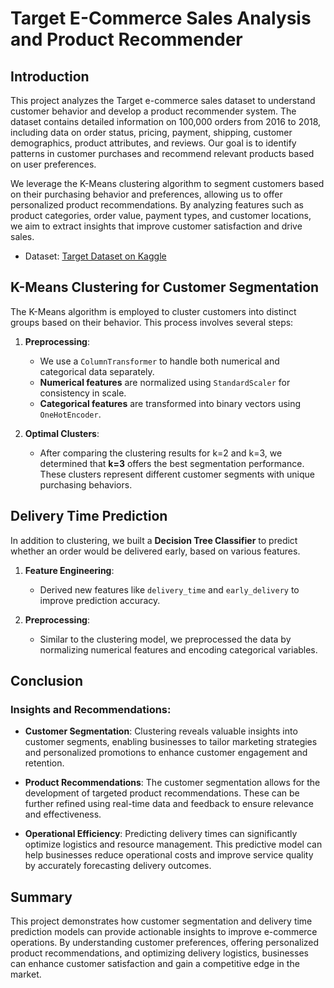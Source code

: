 # Target E-Commerce Sales Analysis and Product Recommender

## Introduction
This project analyzes the Target e-commerce sales dataset to understand customer behavior and develop a product recommender system. The dataset contains detailed information on 100,000 orders from 2016 to 2018, including data on order status, pricing, payment, shipping, customer demographics, product attributes, and reviews. Our goal is to identify patterns in customer purchases and recommend relevant products based on user preferences.

We leverage the K-Means clustering algorithm to segment customers based on their purchasing behavior and preferences, allowing us to offer personalized product recommendations. By analyzing features such as product categories, order value, payment types, and customer locations, we aim to extract insights that improve customer satisfaction and drive sales.

- Dataset: [Target Dataset on Kaggle](https://www.kaggle.com/datasets/devarajv88/target-dataset)

## K-Means Clustering for Customer Segmentation
The K-Means algorithm is employed to cluster customers into distinct groups based on their behavior. This process involves several steps:

1. **Preprocessing**: 
   - We use a `ColumnTransformer` to handle both numerical and categorical data separately. 
   - **Numerical features** are normalized using `StandardScaler` for consistency in scale.
   - **Categorical features** are transformed into binary vectors using `OneHotEncoder`.

2. **Optimal Clusters**: 
   - After comparing the clustering results for k=2 and k=3, we determined that **k=3** offers the best segmentation performance. These clusters represent different customer segments with unique purchasing behaviors.

## Delivery Time Prediction
In addition to clustering, we built a **Decision Tree Classifier** to predict whether an order would be delivered early, based on various features.

1. **Feature Engineering**:
   - Derived new features like `delivery_time` and `early_delivery` to improve prediction accuracy.
   
2. **Preprocessing**:
   - Similar to the clustering model, we preprocessed the data by normalizing numerical features and encoding categorical variables.

## Conclusion

### Insights and Recommendations:
- **Customer Segmentation**: Clustering reveals valuable insights into customer segments, enabling businesses to tailor marketing strategies and personalized promotions to enhance customer engagement and retention.
  
- **Product Recommendations**: The customer segmentation allows for the development of targeted product recommendations. These can be further refined using real-time data and feedback to ensure relevance and effectiveness.
  
- **Operational Efficiency**: Predicting delivery times can significantly optimize logistics and resource management. This predictive model can help businesses reduce operational costs and improve service quality by accurately forecasting delivery outcomes.

## Summary
This project demonstrates how customer segmentation and delivery time prediction models can provide actionable insights to improve e-commerce operations. By understanding customer preferences, offering personalized product recommendations, and optimizing delivery logistics, businesses can enhance customer satisfaction and gain a competitive edge in the market.
